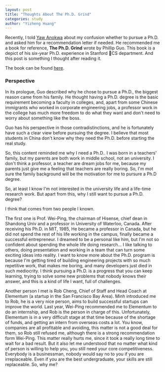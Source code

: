 ```yaml
---
layout: post
title: "Thoughts About The Ph.D. Grind"
categories: study
author: "Yizheng Huang"
---
```


Recently, I told [Yaw Anokwa](http://anokwa.com/) about my confusion whether to pursue a Ph.D. and asked him for a recommendation letter if needed. He recommended me a book for reference, __The Ph.D. Grind__ wrote by Phillip Guo. This book is a depict of his six-year Ph.D. experience in Stanford CS department. And this post is something I thought after reading it.

The book can be found [here](http://pgbovine.net/PhD-memoir-prologue.htm).

### Perspective 

In its prologue, Guo described why he chose to pursue a Ph.D., the biggest reason came from his family. He thought having a Ph.D. degree is the basic requirement becoming a faculty in colleges, and, apart from some Chinese immigrants who worked in corporate engineering jobs, a professor work in the college has much more freedom to do what they want and don't need to worry about something like the boss.

Guo has his perspective in those contradistinctions, and he is fortunately have such a clear view before pursuing the degree. I believe that most students in China don't know why they need the Ph.D. before starting the real study.

So, this content reminded me why I need a Ph.D.. I was born in a teachers' family, but my parents are both work in middle school, not an university. I don't think a professor, a teacher are dream jobs for me, because my parents just give me a feeling that teachers are really boring. So, I'm mot sure the family background will be the motivation for me to pursure a Ph.D degree.

So, at least I know I'm not interested in the university life and a life-time research work. But apart from this, why I still want to pursue a Ph.D. degree?

I think that comes from two people I known. 

The first one is Prof. Wei-Ping, the chairman of Hisense, chief dean in Shandong Univ and a professor in University of Waterloo, Canada. After receiving his Ph.D. in MIT, 1985, He became a professor in Canada, but he did not spend the rest of his life working in the campus, finally became a successful entrepreneur. I dreamed to be a personal like him, but I'm not so confident about spending the whole life doing research... I like talking to others, doing presentation and working in a team that can turn some exciting ideas into reality. I want to know more about the Ph.D. program is because I'm getting tired of building engineering projects with so much repetitive work, that makes me boring, and many developers just died in such mediocrity. I think pursuing a Ph.D. is a progress that you can keep learning, trying to solve some new problems that nobody knows their answer, and this is a kind of life I want, full of challenges.

Another person I met is Rob Cheng, Chief of Staff and Head Coach at Elementum (a startup in the San Francisco Bay Area). Minh introduced me to Rob, he is a very nice person, aims to build successful startups can improve the world. Last year, Wei-Ping recommended me to Elementum to do an internship, and Rob is the person in charge of this. Unfortunately, Elementum is in a very difficult stage at that time because of the shortage of funds, and getting an intern from overseas costs a lot. You know, companies are all profitable and avoiding, this matter is not a good deal for them, so Rob still refused me, although there is a strong recommendation form Wei-Ping. This matter really hurts me, since it took a really long time to wait for a bad result. But it also let me understood that no matter what kind of person is willing to help you, you still need your core competitiveness. Everybody is a businessman, nobody would say no to you if you are irreplaceable. Even if you are the best undergraduate, your skills are still replaceable. So, why me?







